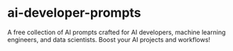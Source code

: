 # ai-developer-prompts
A free collection of AI prompts crafted for AI developers, machine learning engineers, and data scientists. Boost your AI projects and workflows!
